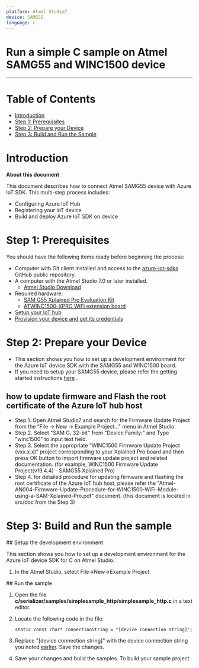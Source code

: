 ```yaml
---
platform: Atmel Studio7
device: SAMG55
language: c
---
```


Run a simple C sample on Atmel SAMG55 and WINC1500 device
===
---

# Table of Contents

-   [Introduction](#Introduction)
-   [Step 1: Prerequisites](#Step-1-Prerequisites)
-   [Step 2: Prepare your Device](#Step-2-PrepareDevice)
-   [Step 3: Build and Run the Sample](#Step-3-Build)

<a name="Introduction"></a>
# Introduction

**About this document**

This document describes how to connect Atmel SAMG55 device with Azure IoT SDK. This multi-step process includes:
-   Configuring Azure IoT Hub
-   Registering your IoT device
-   Build and deploy Azure IoT SDK on device

<a name="Step-1-Prerequisites"></a>
# Step 1: Prerequisites

You should have the following items ready before beginning the process:

-   Computer with Git client installed and access to the
    [azure-iot-sdks](https://github.com/Azure/azure-iot-sdks) GitHub public repository.
-   A computer with the Atmel Studio 7.0 or later installed.
    - [Atmel Studio Download](http://www.atmel.com/tools/atmelstudio.aspx#download)   
-   Required hardware:
    - [SAM G55 Xplained Pro Evaluation Kit](http://www.atmel.com/tools/ATSAMG55-XPRO.aspx)
    - [ATWINC1500-XPRO WiFi extension board](http://www.atmel.com/tools/atwinc1500-xpro.aspx)
-   [Setup your IoT hub][lnk-setup-iot-hub]
-   [Provision your device and get its credentials][lnk-manage-iot-hub]

<a name="Step-2-PrepareDevice"></a>
# Step 2: Prepare your Device

- This section shows you how to set up a development environment for the Azure IoT device SDK with the SAMG55 and WINC1500 board.
-  If you need to setup your SAMG55 device, please refer the getting started instructions [here](<http://www.atmel.com/tools/ATSAMG55-XPRO.aspx?tab=documents>) .

## how to update firmware and Flash the root certificate of the Azure IoT hub host
-  Step 1. Open Atmel Studio7 and search for the Firmware Update Project from the “File -> New -> Example Project..." menu in Atmel Studio.
-  Step 2. Select "SAM G, 32-bit" from "Device Family:" and Type "winc1500" to input text field.
-  Step 3. Select the appropriate “WINC1500 Firmware Update Project (vxx.x.x)” project corresponding to your Xplained Pro board and then press OK button to import firmware update project and related documentation. (for example, WINC1500 Firmware Update Project(v19.4.4) - SAMG55 Xplained Pro)
-  Step 4. for detailed procedure for updating firmware and flashing the root certificate of the Azure IoT hub host, please refer the "Atmel-AN004-Firmware-Update-Procedure-for-WINC1500-WiFi-Module-using-a-SAM-Xplained-Pro.pdf" document. (this document is located in src/doc from the Step 3)

<a name="Step-3-Build"></a>
# Step 3: Build and Run the sample

<a name="setup"/>
## Setup the development environment

This section shows you how to set up a development environment for the Azure IoT device SDK for C on Atmel Studio.

1. In the Atmel Studio, select File->New->Example Project.

<a name="buildrunapp"/>
## Run the sample

1. Open the file **c/serializer/samples/simplesample_http/simplesample_http.c** in a text editor.

2. Locate the following code in the file:
    ```
   static const char* connectionString = "[device connection string]";
    ```
3. Replace "[device connection string]" with the device connection string you noted [earlier](#Step-1-Prerequisites). Save the changes.

5. Save your changes and build the samples. To build your sample project.

[lnk-setup-iot-hub]: ../setup_iothub.md
[lnk-manage-iot-hub]: ../manage_iot_hub.md
